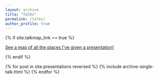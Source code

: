 ```yaml
---
layout: archive
title: "Talks"
permalink: /talks/
author_profile: true
---
```


{% if site.talkmap_link == true %}

<p style="text-decoration:underline;"><a href="/talkmap.html">See a map of all the places I've given a presentation!</a></p>

{% endif %}

{% for post in site.presentations reversed %}
  {% include archive-single-talk.html %}
{% endfor %}
